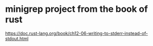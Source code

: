 # minigrep project from the book of rust

https://doc.rust-lang.org/book/ch12-06-writing-to-stderr-instead-of-stdout.html